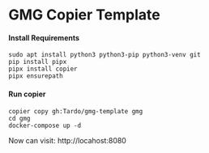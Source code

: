 # GMG Copier Template

#### Install Requirements

```shell
sudo apt install python3 python3-pip python3-venv git
pip install pipx
pipx install copier
pipx ensurepath
```

#### Run copier
```
copier copy gh:Tardo/gmg-template gmg
cd gmg
docker-compose up -d
```

Now can visit: http://locahost:8080